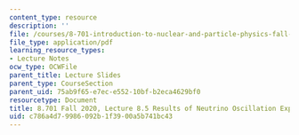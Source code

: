 ```yaml
---
content_type: resource
description: ''
file: /courses/8-701-introduction-to-nuclear-and-particle-physics-fall-2020/c786a4d79986092b1f3900a5b741bc43_MIT8_701f20_lec8.5.pdf
file_type: application/pdf
learning_resource_types:
- Lecture Notes
ocw_type: OCWFile
parent_title: Lecture Slides
parent_type: CourseSection
parent_uid: 75ab9f65-e7ec-e552-10bf-b2eca4629bf0
resourcetype: Document
title: 8.701 Fall 2020, Lecture 8.5 Results of Neutrino Oscillation Experiments
uid: c786a4d7-9986-092b-1f39-00a5b741bc43
---
```

